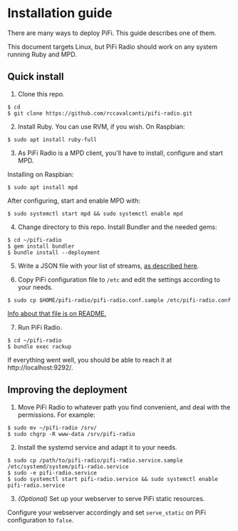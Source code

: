 # Installation guide

There are many ways to deploy PiFi. This guide describes one of them.

This document targets Linux, but PiFi Radio should work on any system running Ruby and MPD.


## Quick install

1. Clone this repo.

```
$ cd
$ git clone https://github.com/rccavalcanti/pifi-radio.git
```

2. Install Ruby. You can use RVM, if you wish. On Raspbian:
```
$ sudo apt install ruby-full
```

3. As PiFi Radio is a MPD client, you'll have to install, configure and start MPD.

Installing on Raspbian:
```
$ sudo apt install mpd
```

After configuring, start and enable MPD with:
```
$ sudo systemctl start mpd && sudo systemctl enable mpd
```

4. Change directory to this repo. Install Bundler and the needed gems:

```
$ cd ~/pifi-radio
$ gem install bundler
$ bundle install --deployment
```

5. Write a JSON file with your list of streams, [as described here](README.md#list-of-streams).

6. Copy PiFi configuration file to `/etc` and edit the settings according to your needs.

```
$ sudo cp $HOME/pifi-radio/pifi-radio.conf.sample /etc/pifi-radio.conf
```

[Info about that file is on README.](README.md#pifi-configuration)


7. Run PiFi Radio.

```
$ cd ~/pifi-radio
$ bundle exec rackup
```

If everything went well, you should be able to reach it at http://localhost:9292/.


## Improving the deployment

1. Move PiFi Radio to whatever path you find convenient, and deal with the permissions. For example:

```
$ sudo mv ~/pifi-radio /srv/
$ sudo chgrp -R www-data /srv/pifi-radio
```

2. Install the systemd service and adapt it to your needs.

```
$ sudo cp /path/to/pifi-radio/pifi-radio.service.sample /etc/systemd/system/pifi-radio.service
$ sudo -e pifi-radio.service
$ sudo systemctl start pifi-radio.service && sudo systemctl enable pifi-radio.service
```

3. *(Optional)* Set up your webserver to serve PiFi static resources.

Configure your webserver accordingly and set `serve_static` on PiFi configuration to `false`.